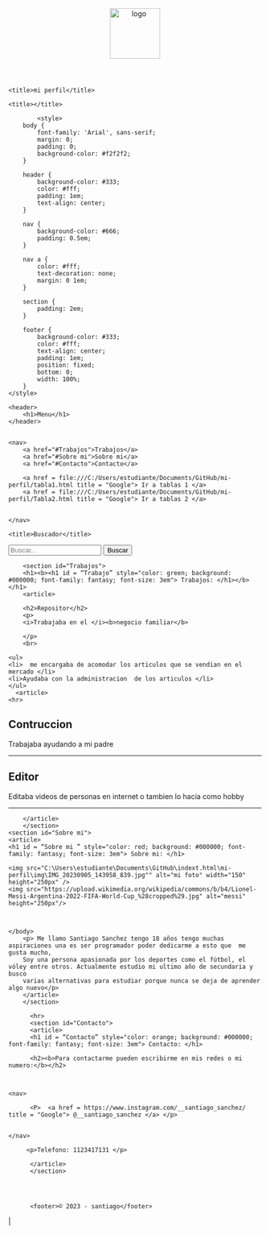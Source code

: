 <!DOCTYPE html>
<html lang="es">
<header>
<img src="img/despertar.jpg"alt="logo" height="100px">
</header>

    <title>mi perfil</title> 
 <body>
 
	
<head

    <title></title>
</head>
<body>
    <nav>
       
		    <style>
        body {
            font-family: 'Arial', sans-serif;
            margin: 0;
            padding: 0;
            background-color: #f2f2f2;
        }

        header {
            background-color: #333;
            color: #fff;
            padding: 1em;
            text-align: center;
        }

        nav {
            background-color: #666;
            padding: 0.5em;
        }

        nav a {
            color: #fff;
            text-decoration: none;
            margin: 0 1em;
        }

        section {
            padding: 2em;
        }

        footer {
            background-color: #333;
            color: #fff;
            text-align: center;
            padding: 1em;
            position: fixed;
            bottom: 0;
            width: 100%;
        }
    </style>
</head>
<body>

    
    <header>
        <h1>Menu</h1>
    </header>

    
    <nav>
        <a href="#Trabajos">Trabajos</a>
        <a href="#Sobre mi">Sobre mi</a>
        <a href="#Contacto">Contacto</a>
    
		<a href = file:///C:/Users/estudiante/Documents/GitHub/mi-perfil/tabla1.html title = "Google"> Ir a tablas 1 </a>
		<a href = file:///C:/Users/estudiante/Documents/GitHub/mi-perfil/Tabla2.html title = "Google"> Ir a tablas 2 </a>
					

    </nav>
</body>


    <title>Buscador</title>
</head>
<body>
    <form action="/buscar" method="get">
        <input type="text" name="q" placeholder="Buscar...">
        <input type="submit"  value="Buscar">
    </form>
</body>

        <section id="Trabajos">
		<h1><b><h1 id = “Trabajo” style="color: green; background: #000000; font-family: fantasy; font-size: 3em"> Trabajos: </h1></b> </h1>
		<article>

		<h2>Repositor</h2>
		<p> 
		<i>Trabajaba en el </i><b>negocio familiar</b>
		
		</p>
		<br>
	
	<ul>
	<li>  me encargaba de acomodar los articulos que se vendian en el mercado </li>
	<li>Ayudaba con la administracion  de los articulos </li>
	</ul>
      <article>
	<hr>	
<h2> Contruccion </h2>
<p> Trabajaba ayudando a mi padre </p>
</article>
<hr>

<article>
<h2> Editor </h2>
<p> Editaba videos de personas en internet o tambien lo hacia como hobby </p>
<hr>
</article>

		</article>
		</section>
	<section id="Sobre mi">
	<article>
	<h1 id = “Sobre mi ” style="color: red; background: #000000; font-family: fantasy; font-size: 3em"> Sobre mi: </h1>
		
    <img src="C:\Users\estudiante\Documents\GitHub\indext.html\mi-perfil\img\IMG_20230905_143958_839.jpg"" alt="mi foto" width="150" height="250px" />
	<img src="https://upload.wikimedia.org/wikipedia/commons/b/b4/Lionel-Messi-Argentina-2022-FIFA-World-Cup_%28cropped%29.jpg" alt="messi" height="250px"/>
	
	
	
	</body>
		<p> Me llamo Santiago Sanchez tengo 18 años tengo muchas aspiraciones una es ser programador poder dedicarme a esto que  me gusta mucho, 
		Soy una persona apasionada por los deportes como el fútbol, el vóley entre otros. Actualmente estudio mi ultimo año de secundaria y busco
        varias alternativas para estudiar porque nunca se deja de aprender algo nuevo</p>
		</article>
		</section>  
	
		  <hr>
		  <section id="Contacto">
		  <article>
		  <h1 id = “Contacto” style="color: orange; background: #000000; font-family: fantasy; font-size: 3em"> Contacto: </h1>
		  
		  <h2><b>Para contactarme pueden escribirme en mis redes o mi numero:</b></h2>
		  
		 

    <nav>
       
          <P>  <a href = https://www.instagram.com/__santiago_sanchez/ title = "Google"> @__santiago_sanchez </a> </p>
         
    
    </nav>
		 
		 <p>Telefono: 1123417131 </p>
		  
		  </article>
		  </section>
		 
		  
		  
		  
		  <footer>© 2023 - santiago</footer>
|		  
 

</html>    
